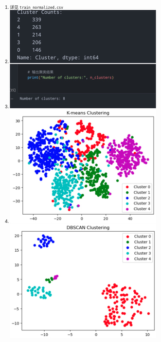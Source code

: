 1. 详见 `train_normalized.csv`
2. ![1685410906424](image/result/1685410906424.png)
3. ![1685410942553](image/result/1685410942553.png)
4. ![1685410956295](image/result/1685410956295.png)![1685410967697](image/result/1685410967697.png)
